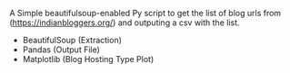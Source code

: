 A Simple beautifulsoup-enabled Py script to get the list of blog urls from (https://indianbloggers.org/) and outputing a csv with the list. 

* BeautifulSoup (Extraction)
* Pandas (Output File)
* Matplotlib (Blog Hosting Type Plot)
